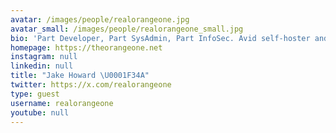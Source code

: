 ```yaml
---
avatar: /images/people/realorangeone.jpg
avatar_small: /images/people/realorangeone_small.jpg
bio: 'Part Developer, Part SysAdmin, Part InfoSec. Avid self-hoster and prolific blogger'
homepage: https://theorangeone.net
instagram: null
linkedin: null
title: "Jake Howard \U0001F34A"
twitter: https://x.com/realorangeone
type: guest
username: realorangeone
youtube: null
---
```


